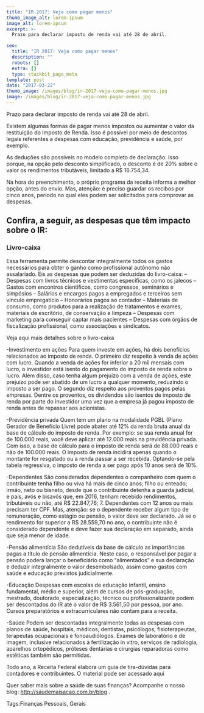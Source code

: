 ```yaml
---
title: "IR 2017: Veja como pagar menos"
thumb_image_alt: lorem-ipsum
image_alt: lorem-ipsum
excerpt: >-
  Prazo para declarar imposto de renda vai até 28 de abril.

seo:
  title: "IR 2017: Veja como pagar menos"
  description: ""
  robots: []
  extra: []
  type: stackbit_page_meta
template: post
date: "2017-03-22"
thumb_image: /images/blog/ir-2017-veja-como-pagar-menos.jpg
image: /images/blog/ir-2017-veja-como-pagar-menos.jpg
---
```


Prazo para declarar imposto de renda vai até 28 de abril.

Existem algumas formas de pagar menos impostos ou aumentar o valor da restituição do Imposto de Renda. Isso é possível por meio de descontos legais referentes a despesas com educação, previdência e saúde, por exemplo.

As deduções são possíveis no modelo completo de declaração. Isso porque, na opção pelo desconto simplificado, o desconto é de 20% sobre o valor os rendimentos tributáveis, limitado a R$ 16.754,34.

Na hora do preenchimento, o próprio programa da receita informa a melhor opção, antes do envio. Mas, atenção: é preciso guardar os recibos por cinco anos, período no qual eles podem ser solicitados para comprovar as despesas.

## Confira, a seguir, as despesas que têm impacto sobre o IR:

### Livro-caixa

Essa ferramenta permite descontar integralmente todos os gastos necessários para obter o ganho como profissional autônomo não assalariado. Eis as despesas que podem ser deduzidas do livro-caixa:
– Despesas com livros técnicos e vestimentas específicas, como os jalecos
– Gastos com encontros científicos, como congressos, seminários e simpósios
– Salários e encargos pagos a empregados e terceiros sem vínculo empregatício
– Honorários pagos ao contador
– Materiais de consumo, como produtos para a realização de tratamentos e exames, materiais de escritório, de conservação e limpeza
– Despesas com marketing para conseguir captar mais pacientes
– Despesas com órgãos de fiscalização profissional, como associações e sindicatos.

Veja aqui mais detalhes sobre o livro-caixa

-Investimento em ações
Para quem investe em ações, há dois benefícios relacionados ao imposto de renda. O primeiro diz respeito à venda de ações com lucro. Quando a venda de ações for inferior a 20 mil mensais com lucro, o investidor está isento do pagamento do imposto de renda sobre o lucro. Além disso, caso tenha algum prejuízo com a venda de ações, este prejuízo pode ser abatido de um lucro a qualquer momento, reduzindo o imposto a ser pago. O segundo diz respeito aos proventos pagos pelas empresas. Dentre os proventos, os dividendos são isentos de imposto de renda por parte do investidor uma vez que a empresa já pagou imposto de renda antes de repassar aos acionistas.

-Previdência privada
Quem tem um plano na modalidade PGBL (Plano Gerador de Benefício Livre) pode abater até 12% da renda bruta anual da base de cálculo do imposto de renda. Por exemplo: se sua renda anual for de 100.000 reais, você deve aplicar até 12.000 reais na previdência privada. Com isso, a base de cálculo para o imposto de renda será de 88.000 reais e não de 100.000 reais. O imposto de renda incidirá apenas quando o montante for resgatado ou a renda passar a ser recebida. Optando-se pela tabela regressiva, o imposto de renda a ser pago após 10 anos será de 10%.

-Dependentes
São considerados dependentes o companheiro com quem o contribuinte tenha filho ou viva há mais de cinco anos; filho ou enteado; irmão, neto ou bisneto, desde que o contribuinte detenha a guarda judicial, e pais, avós e bisavós que, em 2016, tenham recebido rendimentos, tributáveis ou não, até R$ 22.847,76; 7. Dependentes com 12 anos ou mais precisam ter CPF. Mas, atenção: se o dependente receber algum tipo de remuneração, como estágio ou pensão, o valor deve ser declarado. Já se o rendimento for superior a R$ 28.559,70 no ano, o contribuinte não é considerado dependente e deve fazer sua declaração em separado, ainda que seja menor de idade.

-Pensão alimentícia
São dedutíveis da base de cálculo as importâncias pagas a título de pensão alimentícia. Neste caso, o responsável por pagar a pensão poderá lançar o beneficiário como “alimentados” e sua declaração e deduzir integralmente o valor desembolsado, assim como gastos com saúde e educação previstos judicialmente.

-Educação
Despesas com escolas de educação infantil, ensino fundamental, médio e superior, além de cursos de pós-graduação, mestrado, doutorado, especialização, técnico ou profissionalizante podem ser descontados do IR até o valor de R$ 3.561,50 por pessoa, por ano. Cursos preparatórios e extracurriculares não contam para a receita.

-Saúde
Podem ser descontadas integralmente todas as despesas com planos de saúde, hospitais, médicos, dentistas, psicólogos, fisioterapeutas, terapeutas ocupacionais e fonoaudiólogos. Exames de laboratório e de imagem, inclusive relacionados à fertilização in vitro, serviços de radiologia, aparelhos ortopédicos, próteses dentárias e cirurgias reparadoras como estéticas também são permitidas.

Todo ano, a Receita Federal elabora um guia de tira-dúvidas para contadores e contribuintes. O material pode ser acessado aqui

Quer saber mais sobre a saúde de suas finanças? Acompanhe o nosso blog: http://saudemaisacao.com.br/blog .

Tags:Finanças Pessoais, Gerais
